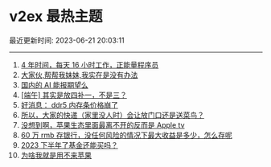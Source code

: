 # v2ex 最热主题

最近更新时间: 2023-06-21 20:03:11

--- 
1. [4 年时间，每天 16 小时工作，正能量程序员](https://www.v2ex.com/t/950500) 
2. [大家伙,帮帮我妹妹,我实在是没有办法](https://www.v2ex.com/t/950534) 
3. [国内的 AI 能报期望么](https://www.v2ex.com/t/950515) 
4. [[端午] 其实是放四补一，不是三？](https://www.v2ex.com/t/950535) 
5. [好消息： ddr5 内存条价格崩了](https://www.v2ex.com/t/950540) 
6. [所以，大家的快递（家里没人时）会让放门口还是送菜鸟？](https://www.v2ex.com/t/950521) 
7. [没想到啊，苹果生态里面最离不开的反而是 Apple tv](https://www.v2ex.com/t/950527) 
8. [60 万 rmb 存银行，没任何风险的情况下最大收益是多少，怎么存呢](https://www.v2ex.com/t/950544) 
9. [2023 下半年了基金还能买吗？](https://www.v2ex.com/t/950509) 
10. [为啥我就是用不来苹果](https://www.v2ex.com/t/950641) 
